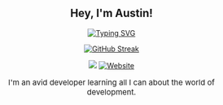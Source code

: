 <div align="center">

## **Hey, I'm Austin!**

<a href="https://git.io/typing-svg"><img src="https://readme-typing-svg.demolab.com?font=Mono&size=30&duration=3000&pause=100&color=F77808&background=0006FF00&center=true&vCenter=true&random=true&width=500&height=60&lines=A+Web+Developer;" alt="Typing SVG" /></a>

<a href="https://git.io/streak-stats"><img src="https://github-readme-streak-stats-austinrippee.vercel.app?user=AustinRippee&theme=dark&border_radius=10" alt="GitHub Streak" /></a>


![](https://komarev.com/ghpvc/?username=AustinRippee&label=Visitors+Count&color=red&style=for-the-badge)
<a href="https://www.austinrippee.com/contact"><img alt="Website" src="https://img.shields.io/badge/Send%20a%20Message-Contact-red?style=for-the-badge"></a>
<p style="font-size: 15px;">I'm an avid developer learning all I can about the world of development.</p>

</div>
